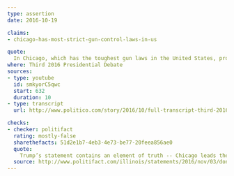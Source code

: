 ```yaml
---
type: assertion
date: 2016-10-19

claims:
- chicago-has-most-strict-gun-control-laws-in-us

quote:
  In Chicago, which has the toughest gun laws in the United States, probably you could say by far, they have more gun violence than any other city.
where: Third 2016 Presidential Debate
sources:
- type: youtube
  id: smkyorC5qwc
  start: 632
  duration: 10
- type: transcript
  url: http://www.politico.com/story/2016/10/full-transcript-third-2016-presidential-debate-230063

checks:
- checker: politifact
  rating: mostly-false
  sharethefacts: 51d2e1b7-4eb3-4e73-be77-20feea856ae0
  quote:
    Trump’s statement contains an element of truth -- Chicago leads the nation for number of gun-related crimes this year -- but it ignores the fact that a U.S. Supreme Court decision and a change in state law brought Chicago in line with other cities on handgun rules.
  source: http://www.politifact.com/illinois/statements/2016/nov/03/donald-trump/trump-no-marksman-when-aiming-chicago-gun-laws/
---
```

